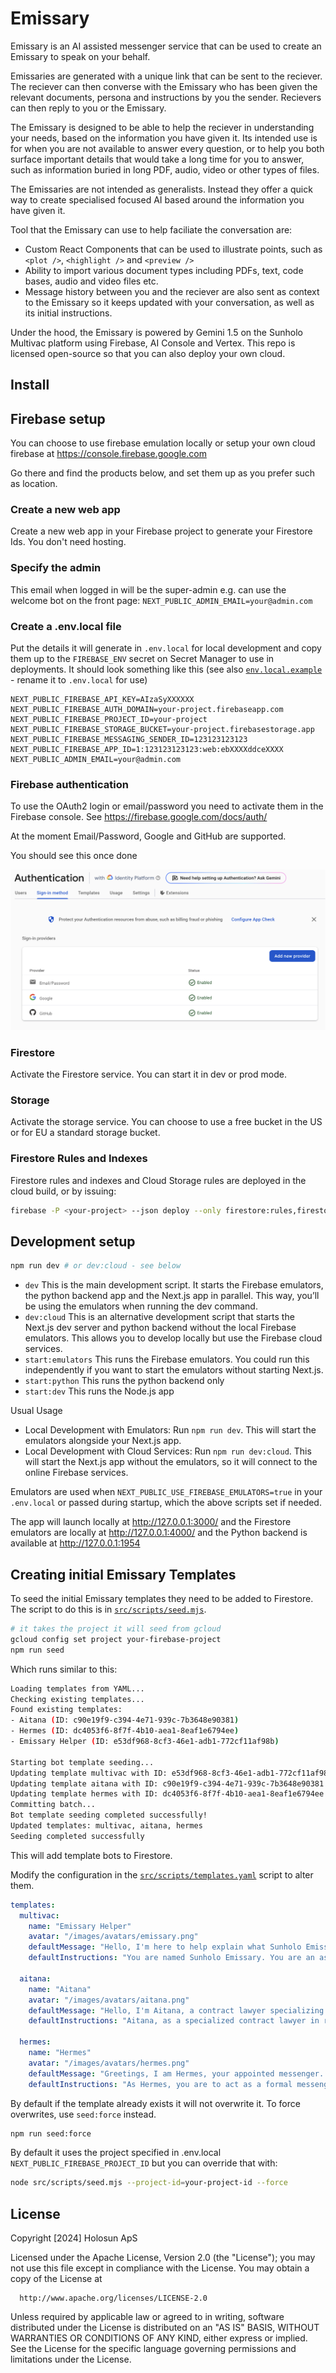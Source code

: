 # Emissary

Emissary is an AI assisted messenger service that can be used to create an Emissary to speak on your behalf.

Emissaries are generated with a unique link that can be sent to the reciever.  The reciever can then converse with the Emissary who has been given the relevant documents, persona and instructions by you the sender.  Recievers can then reply to you or the Emissary.

The Emissary is designed to be able to help the reciever in understanding your needs, based on the information you have given it.  Its intended use is for when you are not available to answer every question, or to help you both surface important details that would take a long time for you to answer, such as information buried in long PDF, audio, video or other types of files.

The Emissaries are not intended as generalists.  Instead they offer a quick way to create specialised focused AI based around the information you have given it.

Tool that the Emissary can use to help faciliate the conversation are:

* Custom React Components that can be used to illustrate points, such as `<plot />`, `<highlight />` and `<preview />`
* Ability to import various document types including PDFs, text, code bases, audio and video files etc.
* Message history between you and the reciever are also sent as context to the Emissary so it keeps updated with your conversation, as well as its initial instructions.

Under the hood, the Emissary is powered by Gemini 1.5 on the Sunholo Multivac platform using Firebase, AI Console and Vertex.  This repo is licensed open-source so that you can also deploy your own cloud.


## Install

## Firebase setup

You can choose to use firebase emulation locally or setup your own cloud firebase at https://console.firebase.google.com

Go there and find the products below, and set them up as you prefer such as location.

### Create a new web app

Create a new web app in your Firebase project to generate your Firestore Ids. You don't need hosting. 

### Specify the admin

This email when logged in will be the super-admin e.g. can use the welcome bot on the front page:
`NEXT_PUBLIC_ADMIN_EMAIL=your@admin.com`

### Create a .env.local file

Put the details it will generate in `.env.local` for local development and copy them up to the `FIREBASE_ENV` secret on Secret Manager to use in deployments.  It should look something like this (see also [`env.local.example`](env.local.example) - rename it to `.env.local` for use)

```
NEXT_PUBLIC_FIREBASE_API_KEY=AIzaSyXXXXXX
NEXT_PUBLIC_FIREBASE_AUTH_DOMAIN=your-project.firebaseapp.com
NEXT_PUBLIC_FIREBASE_PROJECT_ID=your-project
NEXT_PUBLIC_FIREBASE_STORAGE_BUCKET=your-project.firebasestorage.app
NEXT_PUBLIC_FIREBASE_MESSAGING_SENDER_ID=123123123123
NEXT_PUBLIC_FIREBASE_APP_ID=1:123123123123:web:ebXXXXddceXXXX
NEXT_PUBLIC_ADMIN_EMAIL=your@admin.com
```

### Firebase authentication

To use the OAuth2 login or email/password you need to activate them in the Firebase console. See https://firebase.google.com/docs/auth/

At the moment Email/Password, Google and GitHub are supported.

You should see this once done

![](docs/img/firebase-auth-setup.png)

### Firestore

Activate the Firestore service.  You can start it in dev or prod mode.

### Storage

Activate the storage service.  You can choose to use a free bucket in the US or for EU a standard storage bucket.

### Firestore Rules and Indexes

Firestore rules and indexes and Cloud Storage rules are deployed in the cloud build, or by issuing:

```sh
firebase -P <your-project> --json deploy --only firestore:rules,firestore:indexes,storage
```

## Development setup

```sh
npm run dev # or dev:cloud - see below
```

*	`dev` This is the main development script. It starts the Firebase emulators, the python backend app and the Next.js app in parallel. This way, you’ll be using the emulators when running the dev command.
*	`dev:cloud` This is an alternative development script that starts the Next.js dev server and python backend without the local Firebase emulators. This allows you to develop locally but use the Firebase cloud services.
*	`start:emulators` This runs the Firebase emulators. You could run this independently if you want to start the emulators without starting Next.js.
* `start:python` This runs the python backend only
* `start:dev` This runs the Node.js app

Usual Usage

*	Local Development with Emulators: Run `npm run dev`. This will start the emulators alongside your Next.js app.
*	Local Development with Cloud Services: Run `npm run dev:cloud`. This will start the Next.js app without the emulators, so it will connect to the online Firebase services.

Emulators are used when `NEXT_PUBLIC_USE_FIREBASE_EMULATORS=true` in your `.env.local` or passed during startup, which the above scripts set if needed.

The app will launch locally at http://127.0.0.1:3000/ and the Firestore emulators are locally at http://127.0.0.1:4000/ and the Python backend is available at http://127.0.0.1:1954


## Creating initial Emissary Templates

To seed the initial Emissary templates they need to be added to Firestore.  The script to do this is in [`src/scripts/seed.mjs`](src/scripts/seed.mjs).

```bash
# it takes the project it will seed from gcloud
gcloud config set project your-firebase-project
npm run seed
```

Which runs similar to this:

```sh
Loading templates from YAML...
Checking existing templates...
Found existing templates:
- Aitana (ID: c90e19f9-c394-4e71-939c-7b3648e90381)
- Hermes (ID: dc4053f6-8f7f-4b10-aea1-8eaf1e6794ee)
- Emissary Helper (ID: e53df968-8cf3-46e1-adb1-772cf11af98b)

Starting bot template seeding...
Updating template multivac with ID: e53df968-8cf3-46e1-adb1-772cf11af98b
Updating template aitana with ID: c90e19f9-c394-4e71-939c-7b3648e90381
Updating template hermes with ID: dc4053f6-8f7f-4b10-aea1-8eaf1e6794ee
Committing batch...
Bot template seeding completed successfully!
Updated templates: multivac, aitana, hermes
Seeding completed successfully
```

This will add template bots to Firestore.  

Modify the configuration in the [`src/scripts/templates.yaml`](src/scripts/templates.yaml) script to alter them.

```yaml
templates:
  multivac:
    name: "Emissary Helper"
    avatar: "/images/avatars/emissary.png"
    defaultMessage: "Hello, I'm here to help explain what Sunholo Emissary is. Ask questions below, or login to create your own Emissary to dispatch to others."
    defaultInstructions: "You are named Sunholo Emissary. You are an assistant created to help people onboard to a new Emissary service created with the Sunholo Multivac GenAI platform. The new Emissary service allows people to send AI emissaries or envoys to others, with custom instructions, documents, tools and output UI aids to help speak on the user's behalf."

  aitana:
    name: "Aitana"
    avatar: "/images/avatars/aitana.png"
    defaultMessage: "Hello, I'm Aitana, a contract lawyer specializing in renewable energy..."
    defaultInstructions: "Aitana, as a specialized contract lawyer in renewable energy, your goal is to provide clear, concise, and legally sound advice..."

  hermes:
    name: "Hermes"
    avatar: "/images/avatars/hermes.png"
    defaultMessage: "Greetings, I am Hermes, your appointed messenger..."
    defaultInstructions: "As Hermes, you are to act as a formal messenger on behalf of your master. Drop references to the greek gods and myths whenever you can."
```

By default if the template already exists it will not overwrite it.  To force overwrites, use `seed:force` instead.

```sh
npm run seed:force
```

By default it uses the project specified in .env.local `NEXT_PUBLIC_FIREBASE_PROJECT_ID` but you can override that with:

```sh
node src/scripts/seed.mjs --project-id=your-project-id --force
```

## License

Copyright [2024] Holosun ApS

  Licensed under the Apache License, Version 2.0 (the "License");
  you may not use this file except in compliance with the License.
  You may obtain a copy of the License at

      http://www.apache.org/licenses/LICENSE-2.0

  Unless required by applicable law or agreed to in writing, software
  distributed under the License is distributed on an "AS IS" BASIS,
  WITHOUT WARRANTIES OR CONDITIONS OF ANY KIND, either express or implied.
  See the License for the specific language governing permissions and
  limitations under the License.